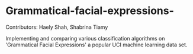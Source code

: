 # Grammatical-facial-expressions-

Contributors:
Haely Shah, 
Shabrina Tiamy

Implementing and comparing various classification algorithms on 'Grammatical Facial Expressions' a popular UCI machine learning data set.
